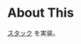 # About This

[スタック](https://go-talks.appspot.com/github.com/voyagegroup/talks/2017/treasure-go/intro.slide#25) を実装。
